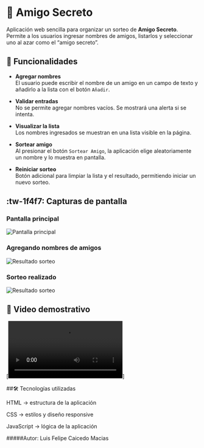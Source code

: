 # 🎁 Amigo Secreto
Aplicación web sencilla para organizar un sorteo de **Amigo Secreto**.  
Permite a los usuarios ingresar nombres de amigos, listarlos y seleccionar uno al azar como el “amigo secreto”.

## 📌 Funcionalidades

- **Agregar nombres**  
  El usuario puede escribir el nombre de un amigo en un campo de texto y añadirlo a la lista con el botón `Añadir`.

- **Validar entradas**  
  No se permite agregar nombres vacíos. Se mostrará una alerta si se intenta.

- **Visualizar la lista**  
  Los nombres ingresados se muestran en una lista visible en la página.

- **Sortear amigo**  
  Al presionar el botón `Sortear Amigo`, la aplicación elige aleatoriamente un nombre y lo muestra en pantalla.

- **Reiniciar sorteo**  
  Botón adicional para limpiar la lista y el resultado, permitiendo iniciar un nuevo sorteo.

## :tw-1f4f7: Capturas de pantalla

### Pantalla principal
![Pantalla principal](challenge-amigo-secreto/assets/pantalla_principal.png)


### Agregando nombres de  amigos
![Resultado sorteo](challenge-amigo-secreto/assets/agregando_nombres_de_amigos.png)


### Sorteo realizado
![Resultado sorteo](challenge-amigo-secreto/assets/sorteo_realizado.png)

## 🎥 Video demostrativo
[![Ver video](challenge-amigo-secreto/assets/demostracionamigo.mp4)]



##🛠 Tecnologías utilizadas

HTML → estructura de la aplicación

CSS → estilos y diseño responsive

JavaScript → lógica de la aplicación


#####Autor: Luis Felipe Caicedo Macias
